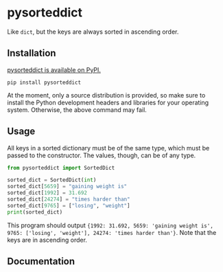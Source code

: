 # pysorteddict

Like `dict`, but the keys are always sorted in ascending order.

## Installation

[pysorteddict is available on PyPI.](https://pypi.org/project/pysorteddict/)

```shell
pip install pysorteddict
```

At the moment, only a source distribution is provided, so make sure to install the Python development headers and
libraries for your operating system. Otherwise, the above command may fail.

## Usage

All keys in a sorted dictionary must be of the same type, which must be passed to the constructor. The values, though,
can be of any type.

```python
from pysorteddict import SortedDict

sorted_dict = SortedDict(int)
sorted_dict[5659] = "gaining weight is"
sorted_dict[1992] = 31.692
sorted_dict[24274] = "times harder than"
sorted_dict[9765] = ["losing", "weight"]
print(sorted_dict)
```

This program should output
`{1992: 31.692, 5659: 'gaining weight is', 9765: ['losing', 'weight'], 24274: 'times harder than'}`. Note that the keys
are in ascending order.

## Documentation
